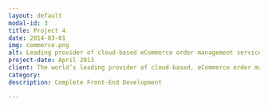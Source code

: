 ```yaml
---
layout: default
modal-id: 3
title: Project 4
date: 2014-03-01
img: commerce.png
alt: Leading provider of cloud-based eCommerce order management services
project-date: April 2013
client: The world’s leading provider of cloud-based, eCommerce order management solutions.
category: 
description: Complete Front-End Development

---
```

